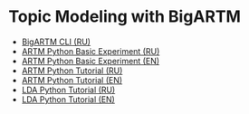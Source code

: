 Topic Modeling with BigARTM
===========================

- [BigARTM CLI (RU)](https://github.com/bigartm/bigartm-book/blob/master/junk/cli/BigARTM_CommandLineInferface.ipynb)
- [ARTM Python Basic Experiment (RU)](https://github.com/bigartm/bigartm-book/blob/master/ARTM_example_RU.ipynb)
- [ARTM Python Basic Experiment (EN)](https://github.com/bigartm/bigartm-book/blob/master/ARTM_example_EN.ipynb)
- [ARTM Python Tutorial (RU)](https://github.com/bigartm/bigartm-book/blob/master/ARTM_tutorial_RU.ipynb)
- [ARTM Python Tutorial (EN)](https://github.com/bigartm/bigartm-book/blob/master/ARTM_tutorial_EN.ipynb)
- [LDA Python Tutorial (RU)](https://github.com/bigartm/bigartm-book/blob/master/LDA_tutorial_RU.ipynb)
- [LDA Python Tutorial (EN)](https://github.com/bigartm/bigartm-book/blob/master/LDA_tutorial_EN.ipynb)
